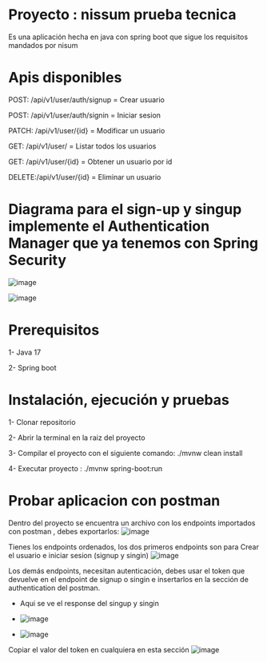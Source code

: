 # Proyecto : nissum prueba tecnica

Es una aplicación hecha en java con spring boot que sigue los requisitos mandados por nisum

# Apis disponibles 
POST:  /api/v1/user/auth/signup = Crear usuario

POST:  /api/v1/user/auth/signin = Iniciar sesion

PATCH: /api/v1/user/{id} = Modificar un usuario

GET:   /api/v1/user/ = Listar todos los usuarios

GET:   /api/v1/user/{id} = Obtener un usuario por id

DELETE:/api/v1/user/{id} = Eliminar un usuario

# Diagrama para el sign-up y singup implemente el Authentication Manager que ya tenemos con Spring Security
![image](https://github.com/user-attachments/assets/dccb61c1-c6c2-4f8d-a9de-ee3a4de287e2)

![image](https://github.com/user-attachments/assets/6fff2d08-53c9-4f3b-b294-20ed80a3e6e5)



# Prerequisitos
1- Java 17

2- Spring boot 


# Instalación, ejecución y pruebas 
1- Clonar repositorio

2- Abrir la terminal en la raiz del proyecto

3- Compilar el proyecto con el siguiente comando: ./mvnw clean install

4- Executar proyecto : ./mvnw spring-boot:run

# Probar aplicacion con postman
Dentro del proyecto se encuentra un archivo con los endpoints importados con postman , debes exportarlos:
![image](https://github.com/user-attachments/assets/256a17bb-6e61-4c6a-8a75-7e29647229a5)

Tienes los endpoints ordenados, los dos primeros endpoints son para Crear el usuario e iniciar sesion (signup y singin)
![image](https://github.com/user-attachments/assets/33fa0e6a-73c6-4a6b-8f36-0242364c5341)


Los demás endpoints, necesitan autenticación, debes usar el token que devuelve en el endpoint de signup o singin e insertarlos en la sección de authentication del postman.
* Aqui se ve el response del singup y singin
* ![image](https://github.com/user-attachments/assets/480e1963-cdb9-4f35-9605-ce5fbb0d240e)

* ![image](https://github.com/user-attachments/assets/39a4c8fe-4302-43e0-9a64-36cf031377fc)

Copiar el valor del token en cualquiera en esta sección
![image](https://github.com/user-attachments/assets/f79a7a36-cc60-41fb-936d-7e89828022d2)





